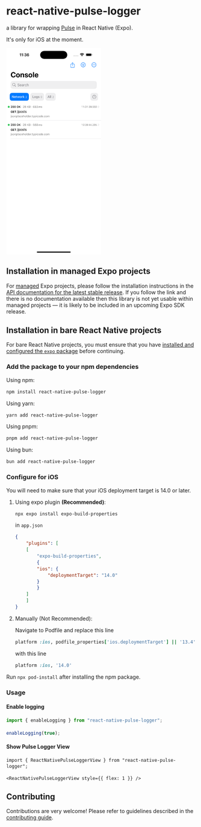 # react-native-pulse-logger

a library for wrapping [Pulse](https://pulselogger.com/) in React Native (Expo). 

It's only for iOS at the moment.

<img src="image.png" width="50%" alt="Pulse Logger in React Native in Action" />

## Installation in managed Expo projects

For [managed](https://docs.expo.dev/archive/managed-vs-bare/) Expo projects, please follow the installation instructions in the [API documentation for the latest stable release](#api-documentation). If you follow the link and there is no documentation available then this library is not yet usable within managed projects &mdash; it is likely to be included in an upcoming Expo SDK release.

## Installation in bare React Native projects

For bare React Native projects, you must ensure that you have [installed and configured the `expo` package](https://docs.expo.dev/bare/installing-expo-modules/) before continuing.

### Add the package to your npm dependencies

Using npm:

 ```bash
npm install react-native-pulse-logger
```

Using yarn:

```bash
yarn add react-native-pulse-logger
```

Using pnpm:

```bash
pnpm add react-native-pulse-logger
```

Using bun:

```bash
bun add react-native-pulse-logger
```

### Configure for iOS

You will need to make sure that your iOS deployment target is 14.0 or later.

1. Using expo plugin **(Recommended)**:

    ```bash
    npx expo install expo-build-properties
    ```

    in `app.json`

    ```json
    {
        "plugins": [
        [
            "expo-build-properties",
            {
            "ios": {
                "deploymentTarget": "14.0"
            }
            }
        ]
        ]
    }
    ```

2. Manually (Not Recommended):

    Navigate to Podfile and replace this line

    ```ruby
    platform :ios, podfile_properties['ios.deploymentTarget'] || '13.4'
    ```

    with this line

    ```ruby
    platform :ios, '14.0'
    ```

Run `npx pod-install` after installing the npm package.

### Usage

#### Enable logging

```typescript
import { enableLogging } from "react-native-pulse-logger";

enableLogging(true);
```

#### Show Pulse Logger View

```tsx
import { ReactNativePulseLoggerView } from "react-native-pulse-logger";

<ReactNativePulseLoggerView style={{ flex: 1 }} />
```

## Contributing

Contributions are very welcome! Please refer to guidelines described in the [contributing guide]( https://github.com/expo/expo#contributing).
